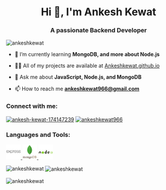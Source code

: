 <h1 align="center">Hi 👋, I'm Ankesh Kewat</h1>
<h3 align="center">A passionate Backend Developer</h3>

<p align="left"> <img src="https://komarev.com/ghpvc/?username=ankeshkewat&label=Profile%20views&color=0e75b6&style=flat" alt="ankeshkewat" /> </p>

- 🌱 I’m currently learning **MongoDB, and more about Node.js**

- 👨‍💻 All of my projects are available at [Ankeshkewat.github.io](Ankeshkewat.github.io)

- 💬 Ask me about **JavaScript, Node.js, and MongoDB**

- 📫 How to reach me **ankeshkewat966@gmail.com**

<h3 align="left">Connect with me:</h3>
<p align="left">
<a href="https://linkedin.com/in/ankesh-kewat-174147239" target="blank"><img align="center" src="https://raw.githubusercontent.com/rahuldkjain/github-profile-readme-generator/master/src/images/icons/Social/linked-in-alt.svg" alt="ankesh-kewat-174147239" height="30" width="40" /></a>
<a href="https://www.leetcode.com/ankeshkewat966" target="blank"><img align="center" src="https://raw.githubusercontent.com/rahuldkjain/github-profile-readme-generator/master/src/images/icons/Social/leet-code.svg" alt="ankeshkewat966" height="30" width="40" /></a>
</p>

<h3 align="left">Languages and Tools:</h3>
<p align="left"> <a href="https://expressjs.com" target="_blank" rel="noreferrer"> <img src="https://raw.githubusercontent.com/devicons/devicon/master/icons/express/express-original-wordmark.svg" alt="express" width="40" height="40"/> </a> <a href="https://www.mongodb.com/" target="_blank" rel="noreferrer"> <img src="https://raw.githubusercontent.com/devicons/devicon/master/icons/mongodb/mongodb-original-wordmark.svg" alt="mongodb" width="40" height="40"/> </a> <a href="https://nodejs.org" target="_blank" rel="noreferrer"> <img src="https://raw.githubusercontent.com/devicons/devicon/master/icons/nodejs/nodejs-original-wordmark.svg" alt="nodejs" width="40" height="40"/> </a> </p>

<p><img align="left" src="https://github-readme-stats.vercel.app/api/top-langs?username=ankeshkewat&show_icons=true&locale=en&layout=compact" alt="ankeshkewat" /></p>

<p>&nbsp;<img align="center" src="https://github-readme-stats.vercel.app/api?username=ankeshkewat&show_icons=true&locale=en" alt="ankeshkewat" /></p>

<p><img align="center" src="https://github-readme-streak-stats.herokuapp.com/?user=ankeshkewat&" alt="ankeshkewat" /></p>

